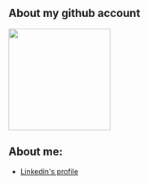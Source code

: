 ## About my github account

<img 
  height="200px"
  src="https://github-readme-stats.vercel.app/api?username=brunocascio&show_icons=true&theme=dark&include_all_commits=true&count_private=true"
/>

## About me:

- [Linkedin's profile](https://www.linkedin.com/in/brunocascio/)

